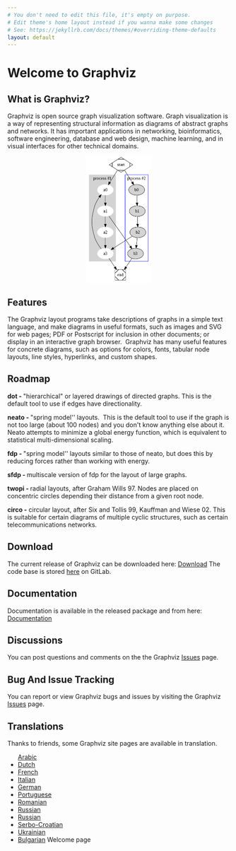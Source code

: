 ```yaml
---
# You don't need to edit this file, it's empty on purpose.
# Edit theme's home layout instead if you wanna make some changes
# See: https://jekyllrb.com/docs/themes/#overriding-theme-defaults
layout: default
---
```



<h1><strong>Welcome to Graphviz</strong></h1>

<h2><strong>What is Graphviz?</strong></h2>

<p>Graphviz is open source graph visualization software. Graph visualization is a way of representing structural information as diagrams of abstract graphs and networks. It has important applications in networking, bioinformatics,&nbsp; software engineering, database and web design, machine learning, and in visual interfaces for other technical domains.&nbsp;</p>

<p><img alt="Cluster" src="_pages/Gallery/directed/cluster.png" style="display:block; height:289px; margin-left:auto; margin-right:auto; width:150px" /></p>

<h2><strong>Features</strong></h2>

<p>The Graphviz layout programs take descriptions of graphs in a simple text language, and make diagrams in useful formats, such as images and SVG for web pages; PDF or Postscript for inclusion in other documents; or display in an interactive graph browser.&nbsp; Graphviz has many useful features for concrete diagrams, such as options for colors, fonts, tabular node layouts, line styles, hyperlinks, and custom shapes.&nbsp;</p>

<h2><strong>Roadmap</strong></h2>

<p><strong>dot - </strong>&quot;hierarchical&quot; or layered drawings of directed graphs. This is the default tool to use if edges have directionality.</p>

<p><strong>neato - </strong>&quot;spring model&#39;&#39; layouts.&nbsp; This is the default tool to use if the graph is not too large (about 100 nodes) and you don&#39;t know anything else about it. Neato attempts to minimize a global energy function, which is equivalent to statistical multi-dimensional scaling.</p>

<p><strong>fdp - </strong>&quot;spring model&#39;&#39; layouts similar to those of neato, but does this by reducing forces rather than working with energy.</p>

<p><strong>sfdp - </strong>multiscale version of fdp for the layout of large graphs.</p>

<p><strong>twopi - </strong>radial layouts, after Graham Wills 97. Nodes are placed on concentric circles depending their distance from a given root node.</p>

<p><strong>circo -</strong> circular layout, after Six and Tollis 99, Kauffman and Wiese 02. This is suitable for certain diagrams of multiple cyclic structures, such as certain telecommunications networks.</p>

<h2><strong>Download</strong></h2>

<p>The current release of Graphviz can be downloaded here: <a href="{{ site.url }}/download">Download</a>
The code base is stored <a href="https://gitlab.com/graphviz/graphviz/">here</a> on GitLab.
</p>

<h2><strong>Documentation</strong></h2>

<p>Documentation is available in the released package and from here: <a href="{{ site.url }}/documentation">Documentation</a></p>

<h2><strong>Discussions</strong></h2>

<p>You can post questions and comments on the the Graphviz <a href="https://gitlab.com/graphviz/graphviz/issues" target="_blank">Issues</a> page.<br />

<h2><strong>Bug And Issue Tracking</strong></h2>

<p>You can report or view Graphviz bugs and issues by visiting the Graphviz <a href="https://gitlab.com/graphviz/graphviz/issues" target="_blank">Issues</a> page.<br />

<h2><strong>Translations</strong></h2>

<p>Thanks to friends, some Graphviz site pages are available in translation.</p>

<ul>
<a href="https://www.lesoluzioni.info/%D9%85%D8%B1%D8%AD%D8%A8%D8%A7-%D8%A8%D9%83-%D9%81%D9%8A-graphviz/" target="_blank"> Arabic </a></li> <!-- from <a href="michael9pm@gmail.com">Michael Gere <michael9pm@gmail.com></a> -->
<li> <a href="https://www.antwoorden.org/welkom-bij-graphviz/" target="_blank">Dutch </a>
<!-- from <a href="michael9pm@gmail.com">Michael Gere <michael9pm@gmail.com></a> -->
<li> <a href="https://www.solutionjeux.info/bienvenue-chez-graphviz/" target="_blank"> French 
<!-- from <a href="michael9pm@gmail.com">Michael Gere <michael9pm@gmail.com></a> -->
<li> <a href="https://www.gameanswer.net/benvenuto-in-graphviz/" target="_blank"> Italian </a></li>
<!-- from <a href="michael9pm@gmail.com">Michael Gere <michael9pm@gmail.com></a> -->
<li> <a href="https://www.losungenapp.com/willkommen-in-graphviz/" target="_blank"> German </a></li>
<!-- from <a href="michael9pm@gmail.com">Michael Gere <michael9pm@gmail.com></a> -->

<li> <a href="https://www.homeyou.com/~edu/graphviz" target="_blank">Portuguese</a></li> <!-- from Artur Weber [<arturweberguimaraes@gmail.com>] -->
<li> <a href="http://webhostinggeeks.com/science/graphviz-about-rm" target="_blank">Romanian</a></li>
<li> <a href="http://www.portablecomponentsforall.com/edu/graphviz-about-ru/" target="_blank">Russian</a></li>
<li> <a href="{{ site.url }}/_pages/Misc/ru_translation.rtf" target="_blank">Russian</a></li> <!-- from <a href="mailto:andreev.yurij@gmail.com">andreev.yurij@gmail.com</a> -->
<li> <a href="http://science.webhostinggeeks.com/graficka-vizualizacija" target="_blank">Serbo-Croatian</a></li> <!-- from  <a href="mailto:andreev.yurij@gmail.com">andreev.yurij@gmail.com</a> -->
<li> <a href="http://www.passadrugtestingforall.com/edu/graphviz-about-uk/" target="_blank">Ukrainian</a></li> <!-- from Piter Swenson [passadrugtesting4all@gmail.com] -->
<li> <a href="https://www.levelsanswers.com/%d0%b4%d0%be%d0%b1%d1%80%d0%b5-%d0%b4%d0%be%d1%88%d0%bb%d0%b8-%d0%b2-%d0%b3%d1%80%d0%b0%d0%b2%d0%b8%d0%b7"> Bulgarian</a> Welcome page </li> <!-- from <a href="michael9pm@gmail.com">Michael Gere <michael9pm@gmail.com></a> -->
</ul>
